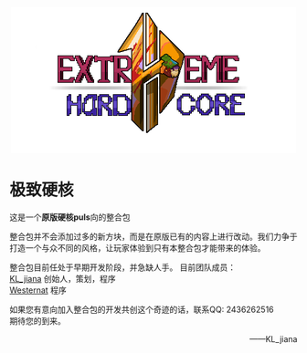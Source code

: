 <div align=center><img src=overrides\configureddefaults\config\fancymenu\assets\load_menu\title.png></div>  

极致硬核
===============	
这是一个**原版硬核puls**向的整合包  

整合包并不会添加过多的新方块，而是在原版已有的内容上进行改动。我们力争于打造一个与众不同的风格，让玩家体验到只有本整合包才能带来的体验。  

整合包目前任处于早期开发阶段，并急缺人手。
目前团队成员：  
[KL_jiana](https://www.mcmod.cn/author/28815.html) 创始人，策划，程序  
[Westernat](https://www.mcmod.cn/author/31204.html) 程序  

如果您有意向加入整合包的开发共创这个奇迹的话，联系QQ: 2436262516  
期待您的到来。  
<p align="right">——KL_jiana</p>